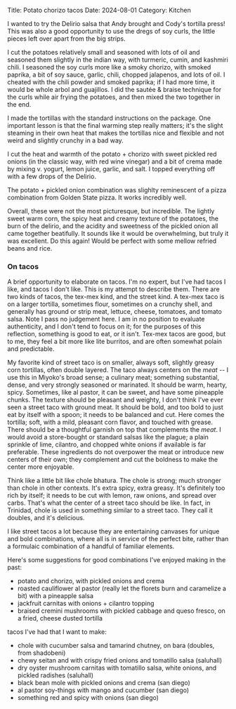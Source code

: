 Title: Potato chorizo tacos
Date: 2024-08-01
Category: Kitchen

I wanted to try the Delirio salsa that Andy brought and Cody's tortilla press!
This was also a good opportunity to use the dregs of soy curls, the little
pieces left over apart from the big strips.

I cut the potatoes relatively small and seasoned with lots of oil and seasoned
them slightly in the indian way, with turmeric, cumin, and kashmiri chili. I
seasoned the soy curls more like a smoky chorizo, with smoked paprika, a bit of
soy sauce, garlic, chili, chopped jalapenos, and lots of oil. I cheated with
the chili powder and smoked paprika; if I had more time, it would be whole
arbol and guajillos. I did the sautée & braise technique for the curls while
air frying the potatoes, and then mixed the two together in the end.

I made the tortillas with the standard instructions on the package. One
important lesson is that the final warming step really matters; it's the slight
steaming in their own heat that makes the tortillas nice and flexible and not
weird and slightly crunchy in a bad way.

I cut the heat and warmth of the potato + chorizo with sweet pickled red onions
(in the classic way, with red wine vinegar) and a bit of crema made by mixing
v. yogurt, lemon juice, garlic, and salt. I topped everything off with a few
drops of the Delirio.

The potato + pickled onion combination was slighlty reminescent of a pizza
combination from Golden State pizza. It works incredibly well.

Overall, these were not the most picturesque, but incredible. The lightly sweet
warm corn, the spicy heat and creamy texture of the potatoes, the burn of the
delirio, and the acidity and sweetness of the pickled onion all came together
beatifully. It sounds like it would be overwhelming, but truly it was
excellent. Do this again! Would be perfect with some mellow refried beans and
rice.


### On tacos

A brief opportunity to elaborate on tacos. I'm no expert, but I've had tacos I
like, and tacos I don't like. This is my attempt to describe them. There are
two kinds of tacos, the tex-mex kind, and the street kind. A tex-mex taco is on
a larger tortilla, sometimes flour, sometimes on a crunchy shell, and generally
has ground or strip meat, lettuce, cheese, tomatoes, and tomato salsa. Note I
pass no judgement here. I am in no position to evaluate authenticity, and I
don't tend to focus on it; for the purposes of this reflection, something is
good to eat, or it isn't. Tex-mex tacos are good, but to me, they feel a bit
more like lite burritos, and are often somewhat polain and predictable.

My favorite kind of street taco is on smaller, always soft, slightly greasy
corn tortillas, often double layered. The taco always centers on the _meat_ --
I use this in Miyoko's broad sense; a culinary meat; something substantial,
dense, and very strongly seasoned or marinated. It should be warm, hearty,
spicy. Sometimes, like al pastor, it can be sweet, and have some pineapple
chunks. The texture should be pleasant and weighty, I don't think I've ever
seen a street taco with ground meat. It should be bold, and too bold to just
eat by itself with a spoon; it needs to be balanced and cut. Here comes the
tortilla; soft, with a mild, pleasant corn flavor, and touched with grease.
There should be a thoughtful garnish on top that complements the _meat_. I
would avoid a store-bought or standard salsas like the plague; a plain sprinkle
of lime, cilantro, and chopped white onions if available is far preferable.
These ingredients do not overpower the meat or introduce new centers of their
own; they complement and cut the boldness to make the center more enjoyable.

Think like a little bit like chole bhatura. The chole is strong; much stronger
than chole in other contexts. It's extra spicy, extra greasy. It's definitely
too rich by itself; it needs to be cut with lemon, raw onions, and spread over
carbs. That's what the center of a street taco should be like. In fact, in
Trinidad, chole is used in something similar to a street taco. They call it
doubles, and it's delicious.

I like street tacos a lot because they are entertaining canvases for unique and
bold combinations, where all is in service of the perfect bite, rather than a
formulaic combination of a handful of familiar elements.

Here's some suggestions for good combinations I've enjoyed making in the past:
- potato and chorizo, with pickled onions and crema
- roasted cauliflower al pastor (really let the florets burn and caramelize a
  bit) with a pineapple salsa
- jackfruit carnitas with onions + cilantro topping
- braised cremini mushrooms with pickled cabbage and queso fresco, on a fried,
  cheese dusted tortilla

tacos I've had that I want to make:
- chole with cucumber salsa and tamarind chutney, on bara (doubles, from
  shadobeni)
- chewy seitan and with crispy fried onions and tomatillo salsa (saluhall)
- dry oyster mushroom carnitas with tomatillo salsa, white onions, and pickled
  radishes (saluhall)
- black bean mole with pickled onions and crema (san diego)
- al pastor soy-things with mango and cucumber (san diego)
- something red and spicy with onions (san diego)
